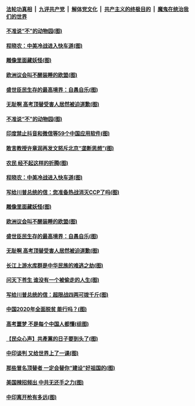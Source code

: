 

####  [法轮功真相](../../../../basic/blob/master/README.md?t=07010531) &nbsp;|&nbsp; [九评共产党](../../../../9ping.md/blob/master/README.md?t=07010531) &nbsp;|&nbsp; [解体党文化](../../../../jtdwh.md/blob/master/README.md?t=07010531)  &nbsp;|&nbsp; [共产主义的终极目的](../../../../gczydzjmd.md/blob/master/README.md?t=07010531) &nbsp;|&nbsp; [魔鬼在统治我们的世界](../../../../mgztzwmdsj.md/blob/master/README.md?t=07010531) 

#### [不准说“不”的动物园(图)](../pages/p4/938192.md?t=07010531) 

#### [程晓农：中美冷战进入快车道(图)](../pages/p4/938157.md?t=07010531) 

#### [雕像里面藏妖怪(图)](../pages/p4/937959.md?t=07010531) 

#### [欧洲议会叫不醒装睡的欧盟(图)](../pages/p4/938033.md?t=07010531) 

#### [盛世臣民生存的最高境界：自愚自乐(图)](../pages/p4/938023.md?t=07010531) 

#### [无耻啊 高考顶替受害人居然被迫道歉(图)](../pages/p4/938030.md?t=07010531) 

#### [不准说“不”的动物园(图)](../pages/p4/938192.md?t=07010531) 

#### [印度禁止抖音和微信等59个中国应用软件(图)](../pages/p4/938164.md?t=07010531) 

#### [敢言教授许章润再发文怒斥北京“垄断思想”(图)](../pages/p4/938162.md?t=07010531) 

#### [农民 经不起这样的折腾(图)](../pages/p4/938158.md?t=07010531) 

#### [程晓农：中美冷战进入快车道(图)](../pages/p4/938157.md?t=07010531) 

#### [写给川普总统的信：您准备热战消灭CCP了吗(图)](../pages/p4/938153.md?t=07010531) 

#### [雕像里面藏妖怪(图)](../pages/p4/937959.md?t=07010531) 

#### [欧洲议会叫不醒装睡的欧盟(图)](../pages/p4/938033.md?t=07010531) 

#### [盛世臣民生存的最高境界：自愚自乐(图)](../pages/p4/938023.md?t=07010531) 

#### [无耻啊 高考顶替受害人居然被迫道歉(图)](../pages/p4/938030.md?t=07010531) 

#### [长江上游水库群是中华民族的难逃之劫(图)](../pages/p4/938022.md?t=07010531) 

#### [问天下苍生 谁没有一个被偷走的人生(图)](../pages/p4/938026.md?t=07010531) 

#### [写给川普总统的信：超限战四两可拨千斤(图)](../pages/p4/938021.md?t=07010531) 

#### [中国2020年全面脱贫 能行吗？(图)](../pages/p4/937928.md?t=07010531) 

#### [高考噩梦 不是每个中国人都懂(组图)](../pages/p4/937927.md?t=07010531) 

#### [【民众心声】共產黨的日子要到头了(图)](../pages/p4/937474.md?t=07010531) 

#### [中印谈判 又给世界上了一课(图)](../pages/p4/937868.md?t=07010531) 

#### [那些冒名顶替者 一定会替你“建设”好祖国的(图)](../pages/p4/937925.md?t=07010531) 

#### [美国辣招频出 中共无还手之力(图)](../pages/p4/937916.md?t=07010531) 

#### [中印离开枪有多远(图)](../pages/p4/937913.md?t=07010531) 

